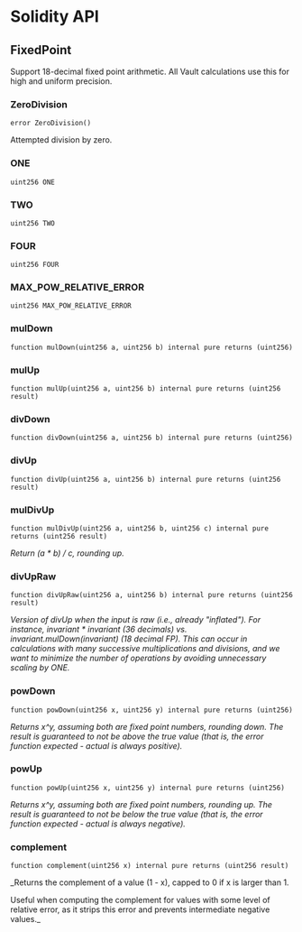# Solidity API

## FixedPoint

Support 18-decimal fixed point arithmetic. All Vault calculations use this for high and uniform precision.

### ZeroDivision

```solidity
error ZeroDivision()
```

Attempted division by zero.

### ONE

```solidity
uint256 ONE
```

### TWO

```solidity
uint256 TWO
```

### FOUR

```solidity
uint256 FOUR
```

### MAX_POW_RELATIVE_ERROR

```solidity
uint256 MAX_POW_RELATIVE_ERROR
```

### mulDown

```solidity
function mulDown(uint256 a, uint256 b) internal pure returns (uint256)
```

### mulUp

```solidity
function mulUp(uint256 a, uint256 b) internal pure returns (uint256 result)
```

### divDown

```solidity
function divDown(uint256 a, uint256 b) internal pure returns (uint256)
```

### divUp

```solidity
function divUp(uint256 a, uint256 b) internal pure returns (uint256 result)
```

### mulDivUp

```solidity
function mulDivUp(uint256 a, uint256 b, uint256 c) internal pure returns (uint256 result)
```

_Return (a * b) / c, rounding up._

### divUpRaw

```solidity
function divUpRaw(uint256 a, uint256 b) internal pure returns (uint256 result)
```

_Version of divUp when the input is raw (i.e., already "inflated"). For instance,
invariant * invariant (36 decimals) vs. invariant.mulDown(invariant) (18 decimal FP).
This can occur in calculations with many successive multiplications and divisions, and
we want to minimize the number of operations by avoiding unnecessary scaling by ONE._

### powDown

```solidity
function powDown(uint256 x, uint256 y) internal pure returns (uint256)
```

_Returns x^y, assuming both are fixed point numbers, rounding down. The result is guaranteed to not be above
the true value (that is, the error function expected - actual is always positive)._

### powUp

```solidity
function powUp(uint256 x, uint256 y) internal pure returns (uint256)
```

_Returns x^y, assuming both are fixed point numbers, rounding up. The result is guaranteed to not be below
the true value (that is, the error function expected - actual is always negative)._

### complement

```solidity
function complement(uint256 x) internal pure returns (uint256 result)
```

_Returns the complement of a value (1 - x), capped to 0 if x is larger than 1.

Useful when computing the complement for values with some level of relative error, as it strips this error and
prevents intermediate negative values._

